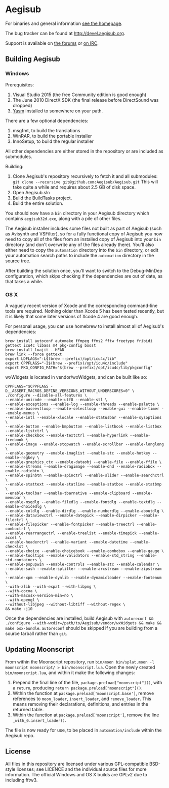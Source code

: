 # Aegisub

For binaries and general information [see the homepage](http://www.aegisub.org).

The bug tracker can be found at http://devel.aegisub.org.

Support is available on [the forums](http://forum.aegisub.org) or [on IRC](irc://irc.rizon.net/aegisub).

## Building Aegisub

### Windows

Prerequisites:

1. Visual Studio 2015 (the free Community edition is good enough)
2. The June 2010 DirectX SDK (the final release before DirectSound was dropped)
3. [Yasm](http://yasm.tortall.net/) installed to somewhere on your path.

There are a few optional dependencies:

1. msgfmt, to build the translations
2. WinRAR, to build the portable installer
3. InnoSetup, to build the regular installer

All other dependencies are either stored in the repository or are included as submodules.

Building:

1. Clone Aegisub's repository recursively to fetch it and all submodules: `git clone --recursive git@github.com:Aegisub/Aegisub.git` This will take quite a while and requires about 2.5 GB of disk space.
2. Open Aegisub.sln
3. Build the BuildTasks project.
4. Build the entire solution.

You should now have a `bin` directory in your Aegisub directory which contains `aegisub32d.exe`, along with a pile of other files.

The Aegisub installer includes some files not built as part of Aegisub (such as Avisynth and VSFilter), so for a fully functional copy of Aegisub you now need to copy all of the files from an installed copy of Aegisub into your `bin` directory (and don't overwrite any of the files already there).
You'll also either need to copy the `automation` directory into the `bin` directory, or edit your automation search paths to include the `automation` directory in the source tree.

After building the solution once, you'll want to switch to the Debug-MinDep configuration, which skips checking if the dependencies are out of date, as that takes a while.

### OS X

A vaguely recent version of Xcode and the corresponding command-line tools are required.
Nothing older than Xcode 5 has been tested recently, but it is likely that some later versions of Xcode 4 are good enough.

For personal usage, you can use homebrew to install almost all of Aegisub's dependencies:

	brew install autoconf automake ffmpeg ffms2 fftw freetype fribidi gettext icu4c libass m4 pkg-config boost
	brew install luajit --HEAD
	brew link --force gettext
	export LDFLAGS="-L$(brew --prefix)/opt/icu4c/lib"
	export CPPFLAGS="-I$(brew --prefix)/opt/icu4c/include"
	export PKG_CONFIG_PATH="$(brew --prefix)/opt/icu4c/lib/pkgconfig"

wxWidgets is located in vendor/wxWidgets, and can be built like so:

	CPPFLAGS="$CPPFLAGS -D__ASSERT_MACROS_DEFINE_VERSIONS_WITHOUT_UNDERSCORES=0" \
	./configure --disable-all-features \
	--enable-unicode --enable-utf8 --enable-stl \
	--enable-exceptions --enable-log --enable-threads --enable-palette \
	--enable-baseevtloop --enable-selectloop --enable-gui --enable-timer --enable-menus \
	--enable-intl --enable-xlocale --enable-statusbar --enable-sysoptions \
	--enable-button --enable-bmpbutton --enable-listbook --enable-listbox --enable-listctrl \
	--enable-checkbox --enable-textctrl --enable-hyperlink --enable-treebook \
	--enable-image --enable-stopwatch --enable-scrollbar --enable-longlong \
	--enable-geometry --enable-imaglist --enable-stc --enable-hotkey --enable-regkey \
	--enable-graphics_ctx --enable-dataobj --enable-file --enable-ffile \
	--enable-streams --enable-dragimage --enable-dnd --enable-radiobox --enable-radiobtn \
	--enable-spinbtn --enable-spinctrl --enable-slider --enable-searchctrl \
	--enable-stattext --enable-statline --enable-statbox --enable-statbmp \
	--enable-toolbar --enable-tbarnative --enable-clipboard --enable-menubar \
	--enable-msgdlg --enable-filedlg --enable-fontdlg --enable-textdlg --enable-choicedlg \
	--enable-coldlg --enable-dirdlg --enable-numberdlg --enable-aboutdlg \
	--enable-dataviewctrl --enable-datepick --enable-dirpicker --enable-filectrl \
	--enable-filepicker --enable-fontpicker --enable-treectrl --enable-comboctrl \
	--enable-rearrangectrl --enable-treelist --enable-timepick --enable-accel \
	--enable-headerctrl --enable-variant --enable-datetime --enable-checklst \
	--enable-choice --enable-choicebook --enable-combobox --enable-gauge \
	--enable-tooltips --enable-validators --enable-std_string --enable-std-containers \
	--enable-popupwin --enable-controls --enable-stc --enable-calendar \
	--enable-sash --enable-splitter --enable-arcstream --enable-zipstream \
	--enable-xpm --enable-dynlib --enable-dynamicloader --enable-fontenum \
	--with-zlib --with-expat --with-libpng \
	--with-cocoa \
	--with-macosx-version-min=no \
	--with-opengl \
	--without-libjpeg --without-libtiff --without-regex \
	&& make -j10

Once the dependencies are installed, build Aegisub with `autoreconf && ./configure --with-wxdir=/path/to/Aegisub/vendor/wxWidgets && make && make osx-bundle`.
`autoreconf` should be skipped if you are building from a source tarball rather than `git`.

## Updating Moonscript

From within the Moonscript repository, run `bin/moon bin/splat.moon -l moonscript moonscript/ > bin/moonscript.lua`.
Open the newly created `bin/moonscript.lua`, and within it make the following changes:

1. Prepend the final line of the file, `package.preload["moonscript"]()`, with a `return`, producing `return package.preload["moonscript"]()`.
2. Within the function at `package.preload['moonscript.base']`, remove references to `moon_loader`, `insert_loader`, and `remove_loader`. This means removing their declarations, definitions, and entries in the returned table.
3. Within the function at `package.preload['moonscript']`, remove the line `_with_0.insert_loader()`.

The file is now ready for use, to be placed in `automation/include` within the Aegisub repo.

## License

All files in this repository are licensed under various GPL-compatible BSD-style licenses; see LICENCE and the individual source files for more information.
The official Windows and OS X builds are GPLv2 due to including fftw3.
